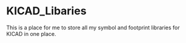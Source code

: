# KICAD_Libaries
This is a place for me to store all my symbol and footprint libraries for KICAD in one place. 
